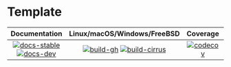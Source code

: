 # Template

| **Documentation** | **Linux/macOS/Windows/FreeBSD** | **Coverage** | **DOI** |
|:-----------------:|:-------------------------------:|:------------:|:-------:|
| [![docs-stable][docs-stable-img]][docs-stable-url] [![docs-dev][docs-dev-img]][docs-dev-url] | [![build-gh][build-gh-img]][build-gh-url] [![build-cirrus][build-cirrus-img]][build-cirrus-url] | [![codecov][codecov-img]][codecov-url] | [![doi][doi-img]][doi-url] |

[docs-stable-img]: https://img.shields.io/badge/docs-stable-blue.svg
[docs-stable-url]: https://paraynaud.github.io/Template.jl/stable
[docs-dev-img]: https://img.shields.io/badge/docs-dev-purple.svg
[docs-dev-url]: https://paraynaud.github.io/Template.jl/dev
[build-gh-img]: https://github.com/paraynaud/Template.jl/workflows/CI/badge.svg?branch=main
[build-gh-url]: https://github.com/paraynaud/Template.jl/actions
[build-cirrus-img]: https://img.shields.io/cirrus/github/paraynaud/Template.jl?logo=Cirrus%20CI
[build-cirrus-url]: https://cirrus-ci.com/github/paraynaud/Template.jl
[codecov-img]: https://codecov.io/gh/paraynaud/Template.jl/branch/main/graph/badge.svg
[codecov-url]: https://app.codecov.io/gh/paraynaud/Template.jl
[doi-img]: https://img.shields.io/badge/DOI-10.5281%2Fzenodo.822073-blue.svg
[doi-url]: https://doi.org/10.5281/zenodo.822073

